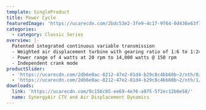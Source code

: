 ```yaml
---
template: SingleProduct
title: Power Cycle
featuredImage: 'https://ucarecdn.com/2bdc53e2-3fe9-4c17-9f64-0d436e63f7ac/'
categories:
  - category: Classic Series
overview: |-
  Patented integrated continuous variable transmission
  - Weighted air displacement turbine with gearing ratio of 1:6 to 1:24
  - Power range of 4 watts at 20 rpm to 14,000 watts @ 150 rpm
  - Independent crank mode
productSlider:
  - 'https://ucarecdn.com/2db6e0ac-8212-47e2-81d4-b29c8c4bb60b~2/nth/0/'
  - 'https://ucarecdn.com/2db6e0ac-8212-47e2-81d4-b29c8c4bb60b~2/nth/1/'
downloads:
  link: 'https://ucarecdn.com/9c156c85-ee69-4e76-a975-5f2ec12b6e58/'
  name: SynergyAir CTV and Air Displacement Dynamics
---
```

